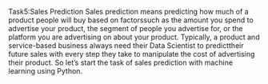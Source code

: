 Task5:Sales Prediction
Sales prediction means predicting how much of a product people will buy based on factorssuch as the amount you spend to advertise your product, the segment of people you advertise for, or the platform you are advertising on about your product.
Typically, a product and service-based business always need their Data Scientist to predicttheir future sales with every step they take to manipulate the cost of advertising their product. 
So let’s start the task of sales prediction with machine learning using Python.
